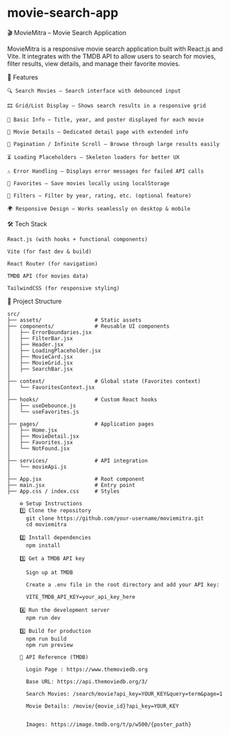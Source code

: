 ﻿# movie-search-app
🎬 MovieMitra – Movie Search Application

MovieMitra is a responsive movie search application built with React.js and Vite.
It integrates with the TMDB API to allow users to search for movies, filter results, view details, and manage their favorite movies.

🚀 Features

    🔍 Search Movies – Search interface with debounced input

    🎞 Grid/List Display – Shows search results in a responsive grid

    📝 Basic Info – Title, year, and poster displayed for each movie

    📖 Movie Details – Dedicated detail page with extended info

    📜 Pagination / Infinite Scroll – Browse through large results easily

    ⏳ Loading Placeholders – Skeleton loaders for better UX

    ⚠️ Error Handling – Displays error messages for failed API calls

    💖 Favorites – Save movies locally using localStorage

    🧩 Filters – Filter by year, rating, etc. (optional feature)

    🌍 Responsive Design – Works seamlessly on desktop & mobile

🛠 Tech Stack

    React.js (with hooks + functional components)

    Vite (for fast dev & build)

    React Router (for navigation)

    TMDB API (for movies data)

    TailwindCSS (for responsive styling)

📂 Project Structure
```plaintext
src/
├── assets/                 # Static assets
├── components/             # Reusable UI components
│   ├── ErrorBoundaries.jsx
│   ├── FilterBar.jsx
│   ├── Header.jsx
│   ├── LoadingPlaceholder.jsx
│   ├── MovieCard.jsx
│   ├── MovieGrid.jsx
│   ├── SearchBar.jsx
│
├── context/                # Global state (Favorites context)
│   └── FavoritesContext.jsx
│
├── hooks/                  # Custom React hooks
│   ├── useDebounce.js
│   └── useFavorites.js
│
├── pages/                  # Application pages
│   ├── Home.jsx
│   ├── MovieDetail.jsx
│   ├── Favorites.jsx
│   └── NotFound.jsx
│
├── services/               # API integration
│   └── movieApi.js
│
├── App.jsx                 # Root component
├── main.jsx                # Entry point
├── App.css / index.css     # Styles

    ⚙️ Setup Instructions
    1️⃣ Clone the repository
      git clone https://github.com/your-username/moviemitra.git
      cd moviemitra

    2️⃣ Install dependencies
      npm install

    3️⃣ Get a TMDB API key

      Sign up at TMDB

      Create a .env file in the root directory and add your API key:

      VITE_TMDB_API_KEY=your_api_key_here

    4️⃣ Run the development server
      npm run dev

    5️⃣ Build for production
      npm run build
      npm run preview

    📖 API Reference (TMDB)

      Login Page : https://www.themoviedb.org

      Base URL: https://api.themoviedb.org/3/

      Search Movies: /search/movie?api_key=YOUR_KEY&query=term&page=1

      Movie Details: /movie/{movie_id}?api_key=YOUR_KEY


      Images: https://image.tmdb.org/t/p/w500/{poster_path}
